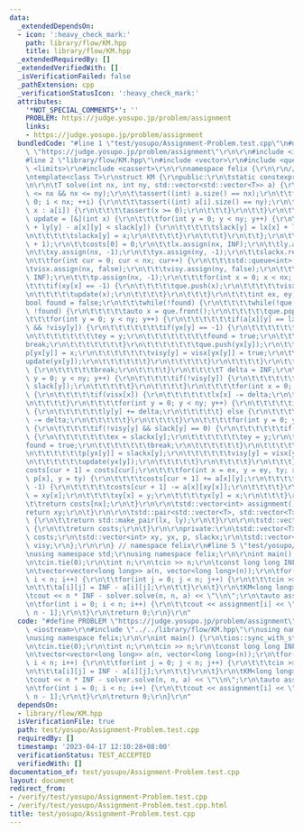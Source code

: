 ```yaml
---
data:
  _extendedDependsOn:
  - icon: ':heavy_check_mark:'
    path: library/flow/KM.hpp
    title: library/flow/KM.hpp
  _extendedRequiredBy: []
  _extendedVerifiedWith: []
  _isVerificationFailed: false
  _pathExtension: cpp
  _verificationStatusIcon: ':heavy_check_mark:'
  attributes:
    '*NOT_SPECIAL_COMMENTS*': ''
    PROBLEM: https://judge.yosupo.jp/problem/assignment
    links:
    - https://judge.yosupo.jp/problem/assignment
  bundledCode: "#line 1 \"test/yosupo/Assignment-Problem.test.cpp\"\n#define PROBLEM\
    \ \"https://judge.yosupo.jp/problem/assignment\"\r\n\r\n#include <iostream>\r\n\
    #line 2 \"library/flow/KM.hpp\"\n#include <vector>\r\n#include <queue>\r\n#include\
    \ <limits>\r\n#include <cassert>\r\n\r\nnamespace felix {\r\n\r\n// https://atcoder.jp/contests/abc247/submissions/30867023\r\
    \ntemplate<class T>\r\nstruct KM {\r\npublic:\r\n\tstatic constexpr T INF = std::numeric_limits<T>::max();\r\
    \n\r\n\tT solve(int nx, int ny, std::vector<std::vector<T>> a) {\r\n\t\tassert(0\
    \ <= nx && nx <= ny);\r\n\t\tassert((int) a.size() == nx);\r\n\t\tfor(int i =\
    \ 0; i < nx; ++i) {\r\n\t\t\tassert((int) a[i].size() == ny);\r\n\t\t\tfor(auto\
    \ x : a[i]) {\r\n\t\t\t\tassert(x >= 0);\r\n\t\t\t}\r\n\t\t}\r\n\t\t\r\n\t\tauto\
    \ update = [&](int x) {\r\n\t\t\tfor(int y = 0; y < ny; y++) {\r\n\t\t\t\tif(lx[x]\
    \ + ly[y] - a[x][y] < slack[y]) {\r\n\t\t\t\t\tslack[y] = lx[x] + ly[y] - a[x][y];\r\
    \n\t\t\t\t\tslackx[y] = x;\r\n\t\t\t\t}\r\n\t\t\t}\r\n\t\t};\r\n\t\t\r\n\t\tcosts.resize(nx\
    \ + 1);\r\n\t\tcosts[0] = 0;\r\n\t\tlx.assign(nx, INF);\r\n\t\tly.assign(ny, 0);\r\
    \n\t\txy.assign(nx, -1);\r\n\t\tyx.assign(ny, -1);\r\n\t\tslackx.resize(ny);\r\
    \n\t\tfor(int cur = 0; cur < nx; cur++) {\r\n\t\t\tstd::queue<int> que;\r\n\t\t\
    \tvisx.assign(nx, false);\r\n\t\t\tvisy.assign(ny, false);\r\n\t\t\tslack.assign(ny,\
    \ INF);\r\n\t\t\tp.assign(nx, -1);\r\n\t\t\tfor(int x = 0; x < nx; x++) {\r\n\t\
    \t\t\tif(xy[x] == -1) {\r\n\t\t\t\t\tque.push(x);\r\n\t\t\t\t\tvisx[x] = true;\r\
    \n\t\t\t\t\tupdate(x);\r\n\t\t\t\t}\r\n\t\t\t}\r\n\t\t\tint ex, ey;\r\n\t\t\t\
    bool found = false;\r\n\t\t\twhile(!found) {\r\n\t\t\t\twhile(!que.empty() &&\
    \ !found) {\r\n\t\t\t\t\tauto x = que.front();\r\n\t\t\t\t\tque.pop();\r\n\t\t\
    \t\t\tfor(int y = 0; y < ny; y++) {\r\n\t\t\t\t\t\tif(a[x][y] == lx[x] + ly[y]\
    \ && !visy[y]) {\r\n\t\t\t\t\t\t\tif(yx[y] == -1) {\r\n\t\t\t\t\t\t\t\tex = x;\r\
    \n\t\t\t\t\t\t\t\tey = y;\r\n\t\t\t\t\t\t\t\tfound = true;\r\n\t\t\t\t\t\t\t\t\
    break;\r\n\t\t\t\t\t\t\t}\r\n\t\t\t\t\t\t\tque.push(yx[y]);\r\n\t\t\t\t\t\t\t\
    p[yx[y]] = x;\r\n\t\t\t\t\t\t\tvisy[y] = visx[yx[y]] = true;\r\n\t\t\t\t\t\t\t\
    update(yx[y]);\r\n\t\t\t\t\t\t}\r\n\t\t\t\t\t}\r\n\t\t\t\t}\r\n\t\t\t\tif(found)\
    \ {\r\n\t\t\t\t\tbreak;\r\n\t\t\t\t}\r\n\t\t\t\tT delta = INF;\r\n\t\t\t\tfor(int\
    \ y = 0; y < ny; y++) {\r\n\t\t\t\t\tif(!visy[y]) {\r\n\t\t\t\t\t\tdelta = std::min(delta,\
    \ slack[y]);\r\n\t\t\t\t\t}\r\n\t\t\t\t}\r\n\t\t\t\tfor(int x = 0; x < nx; x++)\
    \ {\r\n\t\t\t\t\tif(visx[x]) {\r\n\t\t\t\t\t\tlx[x] -= delta;\r\n\t\t\t\t\t}\r\
    \n\t\t\t\t}\r\n\t\t\t\tfor(int y = 0; y < ny; y++) {\r\n\t\t\t\t\tif(visy[y])\
    \ {\r\n\t\t\t\t\t\tly[y] += delta;\r\n\t\t\t\t\t} else {\r\n\t\t\t\t\t\tslack[y]\
    \ -= delta;\r\n\t\t\t\t\t}\r\n\t\t\t\t}\r\n\t\t\t\tfor(int y = 0; y < ny; y++)\
    \ {\r\n\t\t\t\t\tif(!visy[y] && slack[y] == 0) {\r\n\t\t\t\t\t\tif(yx[y] == -1)\
    \ {\r\n\t\t\t\t\t\t\tex = slackx[y];\r\n\t\t\t\t\t\t\tey = y;\r\n\t\t\t\t\t\t\t\
    found = true;\r\n\t\t\t\t\t\t\tbreak;\r\n\t\t\t\t\t\t}\r\n\t\t\t\t\t\tque.push(yx[y]);\r\
    \n\t\t\t\t\t\tp[yx[y]] = slackx[y];\r\n\t\t\t\t\t\tvisy[y] = visx[yx[y]] = true;\r\
    \n\t\t\t\t\t\tupdate(yx[y]);\r\n\t\t\t\t\t}\r\n\t\t\t\t}\r\n\t\t\t}\r\n\t\t\t\
    costs[cur + 1] = costs[cur];\r\n\t\t\tfor(int x = ex, y = ey, ty; x != -1; x =\
    \ p[x], y = ty) {\r\n\t\t\t\tcosts[cur + 1] += a[x][y];\r\n\t\t\t\tif(xy[x] !=\
    \ -1) {\r\n\t\t\t\t\tcosts[cur + 1] -= a[x][xy[x]];\r\n\t\t\t\t}\r\n\t\t\t\tty\
    \ = xy[x];\r\n\t\t\t\txy[x] = y;\r\n\t\t\t\tyx[y] = x;\r\n\t\t\t}\r\n\t\t}\r\n\
    \t\treturn costs[nx];\r\n\t}\r\n\r\n\tstd::vector<int> assignment() {\r\n\t\t\
    return xy;\r\n\t}\r\n\r\n\tstd::pair<std::vector<T>, std::vector<T>> labels()\
    \ {\r\n\t\treturn std::make_pair(lx, ly);\r\n\t}\r\n\r\n\tstd::vector<T> weights()\
    \ {\r\n\t\treturn costs;\r\n\t}\r\n\r\nprivate:\r\n\tstd::vector<T> lx, ly, slack,\
    \ costs;\r\n\tstd::vector<int> xy, yx, p, slackx;\r\n\tstd::vector<bool> visx,\
    \ visy;\r\n};\r\n\r\n} // namespace felix\r\n#line 5 \"test/yosupo/Assignment-Problem.test.cpp\"\
    \nusing namespace std;\r\nusing namespace felix;\r\n\r\nint main() {\r\n\tios::sync_with_stdio(false);\r\
    \n\tcin.tie(0);\r\n\tint n;\r\n\tcin >> n;\r\n\tconst long long INF = 1e12L;\r\
    \n\tvector<vector<long long>> a(n, vector<long long>(n));\r\n\tfor(int i = 0;\
    \ i < n; i++) {\r\n\t\tfor(int j = 0; j < n; j++) {\r\n\t\t\tcin >> a[i][j];\r\
    \n\t\t\ta[i][j] = INF - a[i][j];\r\n\t\t}\r\n\t}\r\n\tKM<long long> solver;\r\n\
    \tcout << n * INF - solver.solve(n, n, a) << \"\\n\";\r\n\tauto assignment = solver.assignment();\r\
    \n\tfor(int i = 0; i < n; i++) {\r\n\t\tcout << assignment[i] << \" \\n\"[i ==\
    \ n - 1];\r\n\t}\r\n\treturn 0;\r\n}\r\n"
  code: "#define PROBLEM \"https://judge.yosupo.jp/problem/assignment\"\r\n\r\n#include\
    \ <iostream>\r\n#include \"../../library/flow/KM.hpp\"\r\nusing namespace std;\r\
    \nusing namespace felix;\r\n\r\nint main() {\r\n\tios::sync_with_stdio(false);\r\
    \n\tcin.tie(0);\r\n\tint n;\r\n\tcin >> n;\r\n\tconst long long INF = 1e12L;\r\
    \n\tvector<vector<long long>> a(n, vector<long long>(n));\r\n\tfor(int i = 0;\
    \ i < n; i++) {\r\n\t\tfor(int j = 0; j < n; j++) {\r\n\t\t\tcin >> a[i][j];\r\
    \n\t\t\ta[i][j] = INF - a[i][j];\r\n\t\t}\r\n\t}\r\n\tKM<long long> solver;\r\n\
    \tcout << n * INF - solver.solve(n, n, a) << \"\\n\";\r\n\tauto assignment = solver.assignment();\r\
    \n\tfor(int i = 0; i < n; i++) {\r\n\t\tcout << assignment[i] << \" \\n\"[i ==\
    \ n - 1];\r\n\t}\r\n\treturn 0;\r\n}\r\n"
  dependsOn:
  - library/flow/KM.hpp
  isVerificationFile: true
  path: test/yosupo/Assignment-Problem.test.cpp
  requiredBy: []
  timestamp: '2023-04-17 12:10:28+08:00'
  verificationStatus: TEST_ACCEPTED
  verifiedWith: []
documentation_of: test/yosupo/Assignment-Problem.test.cpp
layout: document
redirect_from:
- /verify/test/yosupo/Assignment-Problem.test.cpp
- /verify/test/yosupo/Assignment-Problem.test.cpp.html
title: test/yosupo/Assignment-Problem.test.cpp
---
```

